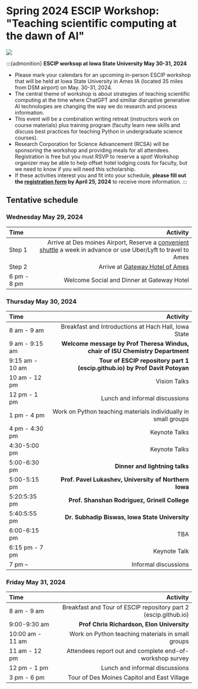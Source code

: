# Spring 2024 ESCIP Workshop: "Teaching scientific computing at the dawn of AI"

![](isu.jpg)

:::{admonition} **ESCIP worksop at Iowa State University May 30-31, 2024**

- Please mark your calendars for an upcoming in-person ESCIP workshop that will be held at Iowa State University in Ames IA (located 35 miles from DSM airport) on May. 30-31, 2024.
- The central theme of workshop is about strategies of teaching scientific computing at the time where ChatGPT and similiar disruptive generative AI technologies are changing the way we do research and process information.  
- This event will be a combination writing retreat (instructors work on course materials) plus training program (faculty learn new skills and discuss best practices for teaching Python in undergraduate science courses). 
- Research Corporation for Science Advancement (RCSA) will be sponsoring the workshop and providing meals for all attendees. Registration is free but you must RSVP to reserve a spot! Workshop organizer may be able to help offset hotel lodging costs for faculty, but we need to know if you will need this scholarship. 
- If these activities interest you and fit into your schedule, **please fill out the [registration form](https://forms.gle/HbCYMA9KCphwH9Jd8) by April 25, 2024** to receive more information.
:::


## Tentative schedule

### Wednesday May 29, 2024

|    Time         |   Activity   |
| :------------   | -------------: |
| Step 1          |  Arrive at Des moines Airport, Reserve a [convenient shuttle](https://www.executiveexpress.biz/shuttle-service/) a week in advance or use Uber/Lyft to travel to Ames|
| Step 2          |  Arrive at [Gateway Hotel of Ames](https://www.gatewayames.com/?gad_source=1&gclid=CjwKCAiAivGuBhBEEiwAWiFmYd_bDL2ZwiJL24UCD7-JF8ZD6-vSqDUP6vmgmWIXBR79M8Nu1fIwgBoCoKcQAvD_BwE&gclsrc=aw.ds) |
| 6 pm - 8 pm     |  Welcome Social and Dinner at Gateway Hotel |


### Thursday May 30, 2024

|    Time         |   Activity   |
| :------------   | -------------: |
|8 am - 9 am  | Breakfast and Introductions at Hach Hall, Iowa State |
|9 am - 9:15 am  | **Welcome message by Prof Theresa Windus, chair of ISU Chemistry Department**  |
|9:15 am - 10 am | **Tour of ESCIP repository part 1 (escip.github.io) by Prof Davit Potoyan** |
|10 am - 12 pm | Vision Talks  |
|12 pm - 1 pm | Lunch and informal discussions |
|1 pm - 4 pm | Work on Python teaching materials individually in small groups |
| 4 pm - 4:30 pm | Keynote Talks  |
| 4:30-5:00 pm | Keynote Talks  |
| 5:00-6:30 pm | **Dinner and lightning talks**|
| 5:00-5:15 pm|  **Prof. Pavel Lukashev, University of Northern Iowa**|
| 5:20:5:35 pm | **Prof. Shanshan Rodriguez, Grinell College**|
| 5:40:5:55 pm | **Dr. Subhadip Biswas, Iowa State University**|
| 6:00-6:15 pm | TBA|
| 6:15 pm - 7 pm | Keynote Talk   |
|7 pm –  | Informal discussions |

### Friday May 31, 2024

|    Time         |   Activity   |
| :------------   | -------------: |
| 8 am - 9 am |  Breakfast and Tour of ESCIP repository part 2 (escip.github.io) |
| 9:00-9:30 am| **Prof Chris Richardson, Elon University** |
| 10:00 am - 11 am | Work on Python teaching materials in small groups  |
| 11 am - 12 pm | Attendees report out and complete end-of-workshop survey |
| 12 pm - 1 pm | Lunch and informal discussions |
| 3 pm - 6 pm | Tour of Des Moines Capitol and East Village |
